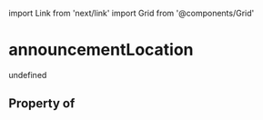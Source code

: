 import Link from 'next/link'
import Grid from '@components/Grid'

# announcementLocation

undefined

## Property of



